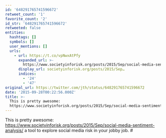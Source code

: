 ```yaml
---
id: '648291765741596672'
retweet_count: '1'
favorite_count: '2'
id_str: '648291765741596672'
retweeted: false
entities:
  hashtags: []
  symbols: []
  user_mentions: []
  urls:
    - url: https://t.co/vpNwxAtPfy
      expanded_url: >-
        https://www.societyinforisk.org/posts/2015/Sep/social-media-sentiment-analysis/
      display_url: societyinforisk.org/posts/2015/Sep…
      indices:
        - '24'
        - '47'
original_url: https://twitter.com/jth/status/648291765741596672
date: '2015-09-28T00:22:56.000Z'
title: >-
  This is pretty awesome:
  https://www.societyinforisk.org/posts/2015/Sep/social-media-sentiment-analysis/…
---
```


This is pretty awesome: https://www.societyinforisk.org/posts/2015/Sep/social-media-sentiment-analysis/ a tool to explore social media risk in your jobby job. #